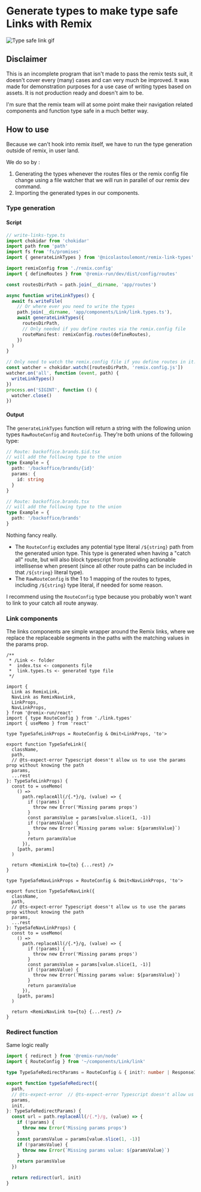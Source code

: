 # Generate types to make type safe Links with Remix

![Type safe link gif](./assets/demo.gif)

## Disclaimer

This is an incomplete program that isn't made to pass the remix tests suit, it doesn't cover every (many) cases and can very much be improved.
It was made for demonstration purposes for a use case of writing types based on assets. It is not production ready and doesn't aim to be.

I'm sure that the remix team will at some point make their navigation related components and function type safe in a much better way.

## How to use

Because we can't hook into remix itself, we have to run the type generation outside of remix, in user land.

We do so by :

1. Generating the types whenever the routes files or the remix config file change using a file watcher that we will run in parallel of our remix dev command.
2. Importing the generated types in our components.

### Type generation

#### Script

```ts
// write-links-type.ts
import chokidar from 'chokidar'
import path from 'path'
import fs from 'fs/promises'
import { generateLinkTypes } from '@nicolastoulemont/remix-link-types'

import remixConfig from './remix.config'
import { defineRoutes } from '@remix-run/dev/dist/config/routes'

const routesDirPath = path.join(__dirname, 'app/routes')

async function writeLinkTypes() {
  await fs.writeFile(
    // Or where ever you need to write the types
    path.join(__dirname, 'app/components/Link/link.types.ts'),
    await generateLinkTypes({
      routesDirPath,
      // Only needed if you define routes via the remix.config file
      routeManifest: remixConfig.routes(defineRoutes),
    })
  )
}

// Only need to watch the remix.config file if you define routes in it.
const watcher = chokidar.watch([routesDirPath, 'remix.config.js'])
watcher.on('all', function (event, path) {
  writeLinkTypes()
})
process.on('SIGINT', function () {
  watcher.close()
})
```

#### Output

The `generateLinkTypes` function will return a string with the following union types `RawRouteConfig` and `RouteConfig`. They're both unions of the following type:

```ts
// Route: backoffice.brands.$id.tsx
// will add the following type to the union
type Example = {
  path: '/backoffice/brands/{id}'
  params: {
    id: string
  }
}

// Route: backoffice.brands.tsx
// will add the following type to the union
type Example = {
  path: '/backoffice/brands'
}
```

Nothing fancy really.

- The `RouteConfig` excludes any potential type literal `/${string}` path from the generated union type. This type is generated when having a "catch all" route, but will also block typescript from providing actionable intellisense when present (since all other route paths can be included in that `/${string}` literal type).
- The `RawRouteConfig` is the 1 to 1 mapping of the routes to types, including `/${string}` type literal, if needed for some reason.

I recommend using the `RouteConfig` type because you probably won't want to link to your catch all route anyway.

### Link components

The links components are simple wrapper around the Remix links, where we replace the replaceable segments in the paths with the matching values in the params prop.

```tsx
/**
 * /Link <- folder
 *  index.tsx <- components file
 *  link.types.ts <- generated type file
 */

import {
  Link as RemixLink,
  NavLink as RemixNavLink,
  LinkProps,
  NavLinkProps,
} from '@remix-run/react'
import { type RouteConfig } from './link.types'
import { useMemo } from 'react'

type TypeSafeLinkProps = RouteConfig & Omit<LinkProps, 'to'>

export function TypeSafeLink({
  className,
  path,
  // @ts-expect-error Typescript doesn't allow us to use the params prop without knowing the path
  params,
  ...rest
}: TypeSafeLinkProps) {
  const to = useMemo(
    () =>
      path.replaceAll(/{.*}/g, (value) => {
        if (!params) {
          throw new Error('Missing params props')
        }
        const paramsValue = params[value.slice(1, -1)]
        if (!paramsValue) {
          throw new Error(`Missing params value: ${paramsValue}`)
        }
        return paramsValue
      }),
    [path, params]
  )

  return <RemixLink to={to} {...rest} />
}

type TypeSafeNavLinkProps = RouteConfig & Omit<NavLinkProps, 'to'>

export function TypeSafeNavLink({
  className,
  path,
  // @ts-expect-error Typescript doesn't allow us to use the params prop without knowing the path
  params,
  ...rest
}: TypeSafeNavLinkProps) {
  const to = useMemo(
    () =>
      path.replaceAll(/{.*}/g, (value) => {
        if (!params) {
          throw new Error('Missing params props')
        }
        const paramsValue = params[value.slice(1, -1)]
        if (!paramsValue) {
          throw new Error(`Missing params value: ${paramsValue}`)
        }
        return paramsValue
      }),
    [path, params]
  )

  return <RemixNavLink to={to} {...rest} />
}
```

### Redirect function

Same logic really

```ts
import { redirect } from '@remix-run/node'
import { RouteConfig } from '~/components/Link/link'

type TypeSafeRedirectParams = RouteConfig & { init?: number | ResponseInit }

export function typeSafeRedirect({
  path,
  // @ts-expect-error  // @ts-expect-error Typescript doesn't allow us to use the params prop without knowing the path
  params,
  init,
}: TypeSafeRedirectParams) {
  const url = path.replaceAll(/{.*}/g, (value) => {
    if (!params) {
      throw new Error('Missing params props')
    }
    const paramsValue = params[value.slice(1, -1)]
    if (!paramsValue) {
      throw new Error(`Missing params value: ${paramsValue}`)
    }
    return paramsValue
  })

  return redirect(url, init)
}
```
